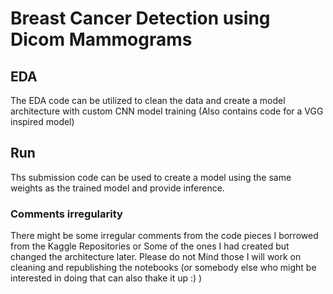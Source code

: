 # Breast Cancer Detection using Dicom Mammograms
## EDA
The EDA code can be utilized to clean the data and create a model architecture with custom CNN model training (Also contains code for a VGG inspired model)
## Run
Ths submission code can be used to create a model using the same weights as the trained model and provide inference. 

### Comments irregularity
There might be some irregular comments from the code pieces I borrowed from the Kaggle Repositories or Some of the ones I had created but changed the architecture later. Please do not Mind those I will work on cleaning and republishing the notebooks (or somebody else who might be interested in doing that can also thake it up :) )
